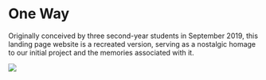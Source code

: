 # One Way

Originally conceived by three second-year students in September 2019, this landing page website is a recreated version, serving as a nostalgic homage to our initial project and the memories associated with it.

<img src="src/assets/readme/oneway-v1.png">
